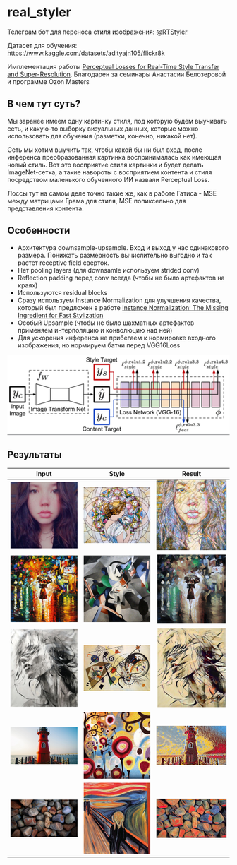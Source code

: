 # real_styler
Телеграм бот для переноса стиля изображения: [@RTStyler](https://t.me/RTStyler_bot)

Датасет для обучения: https://www.kaggle.com/datasets/adityajn105/flickr8k

Имплементация работы [Perceptual Losses for Real-Time Style Transfer and Super-Resolution](https://arxiv.org/pdf/1603.08155.pdf).
Благодарен за семинары Анастасии Белозеровой и программе Ozon Masters

## В чем тут суть?

Мы заранее имеем одну картинку стиля, под которую будем выучивать сеть, и какую-то
выборку визуальных данных, которые можно использовать для обучения (разметки, конечно,
никакой нет).

Сеть мы хотим выучить так, чтобы какой бы ни был вход, после инференса преобразованная
картинка воспринималась как имеющая новый стиль. Вот это восприятие стиля картинки
и будет делать ImageNet-сетка, а такие навороты с восприятием контента и стиля
посредством маленького обученного ИИ назвали Perceptual Loss.

Лоссы тут на самом деле точно такие же, как в работе Гатиса - MSE между матрицами
Грама для стиля, MSE попиксельно для представления контента.

## Особенности
- Архитектура downsample-upsample. Вход и выход у нас одинакового размера. Понижать 
размерность вычислительно выгодно и так растет receptive field сверток.
- Нет pooling layers (для downsamle иcпользуем strided conv)
- Reflection padding перед conv всегда (чтобы не было артефактов на краях)
- Используются residual blocks
- Сразу используем Instance Normalization для улучшения качества, который был предложен
в работе [Instance Normalization: The Missing Ingredient for Fast Stylization](https://arxiv.org/pdf/1607.08022.pdf)
- Особый Upsample (чтобы не было шахматных артефактов применяем интерполяцию и конволюцию над ней)
- Для ускорения инференса не прибегаем к нормировке входного изображения, но нормируем батчи перед VGG16Loss

![TransformNet](docs/architecture.png)

## Результаты
|   Input                           |  Style                      |  Result                                        |
|-----------------------------------|-----------------------------|------------------------------------------------|
|![ann](data/ann.jpg)               |  ![mosaic](data/mosaic.jpg) | ![ann_mosaic](data/ann_mosaic.jpg)             |
|![princess](data/princess.jpg)     |  ![udnie](data/udnie.jpg)   | ![princess_udnie](data/princess_udnie.jpg)     |
|![veter](data/veter.jpg)           |  ![lines](data/lines.jpg)   | ![veter_lines](data/veter_lines.jpg)           |
|![lighthouse](data/lighthouse.jpg) |  ![candy](data/candy.jpg)   | ![lighthouse_candy](data/lighthouse_candy.jpg) |
|![stones](data/stones.jpg)         |  ![scream](data/scream.jpg) | ![lighthouse_candy](data/stones_scream.jpg)    |

